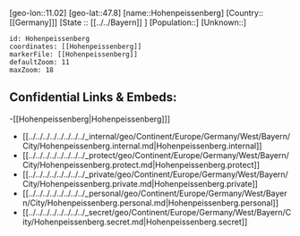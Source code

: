 ﻿---
location: [47.8,11.02]
mapzoom: [7,12] 
mapmarker: city 
type: City
tags:
- geo/City


SpocWebEntityId: 30981
isDeleted: false
confidential: public

---
[geo-lon::11.02]
[geo-lat::47.8]
[name::Hohenpeissenberg]
[Country::[[Germany]]]
[State :: [[../../Bayern]] ]
[Population::]
[Unknown::]


```leaflet
id: Hohenpeissenberg
coordinates: [[Hohenpeissenberg]]
markerFile: [[Hohenpeissenberg]]
defaultZoom: 11 
maxZoom: 18
```


## Confidential Links & Embeds: 
-[[Hohenpeissenberg|Hohenpeissenberg]]] 
- [[../../../../../../../../_internal/geo/Continent/Europe/Germany/West/Bayern/City/Hohenpeissenberg.internal.md|Hohenpeissenberg.internal]] 
- [[../../../../../../../../_protect/geo/Continent/Europe/Germany/West/Bayern/City/Hohenpeissenberg.protect.md|Hohenpeissenberg.protect]] 
- [[../../../../../../../../_private/geo/Continent/Europe/Germany/West/Bayern/City/Hohenpeissenberg.private.md|Hohenpeissenberg.private]] 
- [[../../../../../../../../_personal/geo/Continent/Europe/Germany/West/Bayern/City/Hohenpeissenberg.personal.md|Hohenpeissenberg.personal]] 
- [[../../../../../../../../_secret/geo/Continent/Europe/Germany/West/Bayern/City/Hohenpeissenberg.secret.md|Hohenpeissenberg.secret]] 
